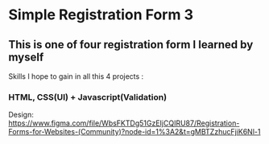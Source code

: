 # Simple Registration Form 3

## This is one of four registration form I learned by myself

Skills I hope to gain in all this 4 projects :

### HTML, CSS(UI) + Javascript(Validation)

Design: https://www.figma.com/file/WbsFKTDg51GzEIjCQIRU87/Registration-Forms-for-Websites-(Community)?node-id=1%3A2&t=gMBTZzhucFjiK6Nl-1
